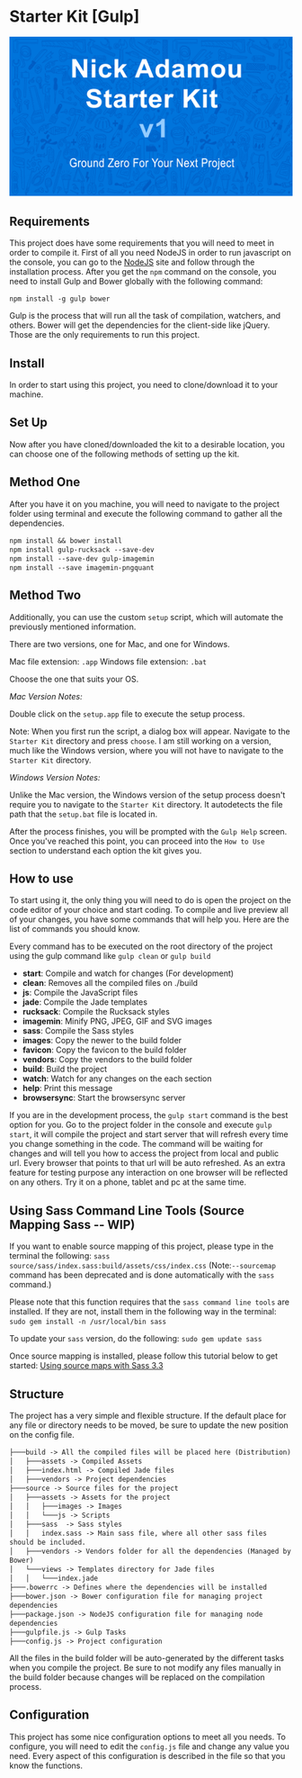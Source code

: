# Starter Kit [Gulp]
![Project Preview](source/assets/images/thumbnail.png)

## Requirements
This project does have some requirements that you will need to meet in order to compile it. First of all you need NodeJS in order to run javascript on the console, you can go to the [NodeJS](http://nodejs.rg) site and follow through the installation process. After you get the `npm` command on the console, you need to install Gulp and Bower globally with the following command:

```
npm install -g gulp bower
```

Gulp is the process that will run all the task of compilation, watchers, and others. Bower will get the dependencies for the client-side like jQuery. Those are the only requirements to run this project.

## Install
In order to start using this project, you need to clone/download it to your machine.

## Set Up
Now after you have cloned/downloaded the kit to a desirable location, you can choose one of the following methods of setting up the kit.

## Method One
After you have it on you machine, you will need to navigate to the project folder using terminal and execute the following command to gather all the dependencies.
```
npm install && bower install
npm install gulp-rucksack --save-dev
npm install --save-dev gulp-imagemin
npm install --save imagemin-pngquant
```

## Method Two
Additionally, you can use the custom `setup` script, which will automate the previously mentioned information.

There are two versions, one for Mac, and one for Windows.

Mac file extension: `.app`
Windows file extension: `.bat`

Choose the one that suits your OS.

*Mac Version Notes:*

Double click on the `setup.app` file to execute the setup process.

Note: When you first run the script, a dialog box will appear. Navigate to the `Starter Kit` directory and press `choose`. I am still working on a version, much like the Windows version, where you will not have to navigate to the `Starter Kit` directory.

*Windows Version Notes:*

Unlike the Mac version, the Windows version of the setup process doesn't require you to navigate to the `Starter Kit` directory. It autodetects the file path that the `setup.bat` file is located in.  

After the process finishes, you will be prompted with the `Gulp Help` screen. Once you've reached this point, you can proceed into the `How to Use` section to understand each option the kit gives you.

## How to use
To start using it, the only thing you will need to do is open the project on the code editor of your choice and start coding. To compile and live preview all of your changes, you have some commands that will help you. Here are the list of commands you should know.

Every command has to be executed on the root directory of the project using the gulp command like `gulp clean` or `gulp build`

* **start**: Compile and watch for changes (For development)
* **clean**: Removes all the compiled files on ./build
* **js**: Compile the JavaScript files
* **jade**: Compile the Jade templates
* **rucksack**: Compile the Rucksack styles
* **imagemin**: Minify PNG, JPEG, GIF and SVG images
* **sass**: Compile the Sass styles
* **images**: Copy the newer to the build folder
* **favicon**: Copy the favicon to the build folder
* **vendors**: Copy the vendors to the build folder
* **build**: Build the project
* **watch**: Watch for any changes on the each section
* **help**: Print this message
* **browsersync**: Start the browsersync server

If you are in the development process, the `gulp start` command is the best option for you. Go to the project folder in the console and execute `gulp start`, it will compile the project and start server that will refresh every time you change something in the code. The command will be waiting for changes and will tell you how to access the project from local and public url. Every browser that points to that url will be auto refreshed. As an extra feature for testing purpose any interaction on one browser will be reflected on any others. Try it on a phone, tablet and pc at the same time.

## Using Sass Command Line Tools (Source Mapping Sass -- WIP)

If you want to enable source mapping of this project, please type in the terminal the following:
`sass source/sass/index.sass:build/assets/css/index.css` (Note:`--sourcemap` command has been deprecated and is done automatically with the `sass` command.)

Please note that this function requires that the `sass command line tools` are installed.
If they are not, install them in the following way in the terminal:
`sudo gem install -n /usr/local/bin sass`

To update your `sass` version, do the following:
`sudo gem update sass`

Once source mapping is installed, please follow this tutorial below to get started:
[Using source maps with Sass 3.3](http://thesassway.com/intermediate/using-source-maps-with-sass)

## Structure
The project has a very simple and flexible structure. If the default place for any file or directory needs to be moved, be sure to update the new position on the config file.

```
├───build -> All the compiled files will be placed here (Distribution)
│   ├───assets -> Compiled Assets
│   ├───index.html -> Compiled Jade files
│   ├───vendors -> Project dependencies
├───source -> Source files for the project
│   ├───assets -> Assets for the project
│   │   ├───images -> Images
│   │   └───js -> Scripts
│   ├───sass  -> Sass styles
│   │   index.sass -> Main sass file, where all other sass files should be included.
│   ├───vendors -> Vendors folder for all the dependencies (Managed by Bower)
│   └───views -> Templates directory for Jade files
│   │   └───index.jade
├───.bowerrc -> Defines where the dependencies will be installed
├───bower.json -> Bower configuration file for managing project dependencies
├───package.json -> NodeJS configuration file for managing node dependencies
├───gulpfile.js -> Gulp Tasks
├───config.js -> Project configuration
```
All the files in the build folder will be auto-generated by the different tasks when you compile the project. Be sure to not modify any files manually in the build folder because changes will be replaced on the compilation process.

## Configuration
This project has some nice configuration options to meet all you needs. To configure, you will need to edit the `config.js` file and change any value you need. Every aspect of this configuration is described in the file so that you know the functions.
